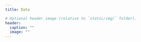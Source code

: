 ```yaml
---
title: Data

# Optional header image (relative to `static/img/` folder).
header:
  caption: ""
  image: ""
---
```

